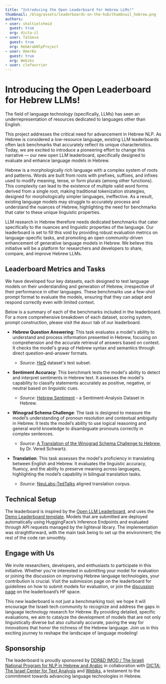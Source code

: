 ```yaml
---
title: "Introducing the Open Leaderboard for Hebrew LLMs!"
thumbnail: /blog/assets/leaderboards-on-the-hub/thumbnail_hebrew.png
authors:
- user: shaltielshmid
  guest: true
  org: dicta-il
- user: TalGeva
  guest: true
  org: HebArabNlpProject
- user: OmerKo
  guest: true
  org: Webiks
- user: clefourrier
---
```


# Introducing the Open Leaderboard for Hebrew LLMs!

The field of language technology (specifically, LLMs) has seen an underrepresentation of resources dedicated to languages other than English. 

This project addresses the critical need for advancement in Hebrew NLP.  As Hebrew is considered a low-resource language, existing LLM leaderboards often lack benchmarks that accurately reflect its unique characteristics. Today, we are excited to introduce a pioneering effort to change this narrative — our new open LLM leaderboard, specifically designed to evaluate and enhance language models in Hebrew.

<script type="module" src="https://gradio.s3-us-west-2.amazonaws.com/4.4.0/gradio.js"> </script>
<gradio-app theme_mode="light" space="hebrew-llm-leaderboard/leaderboard"></gradio-app>

Hebrew is a morphologically rich language with a complex system of roots and patterns. Words are built from roots with prefixes, suffixes, and infixes used to modify meaning, tense, or form plurals (among other functions). This complexity can lead to the existence of multiple valid word forms derived from a single root, making traditional tokenization strategies, designed for morphologically simpler languages, ineffective. As a result, existing language models may struggle to accurately process and understand the nuances of Hebrew, highlighting the need for benchmarks that cater to these unique linguistic properties.

LLM research in Hebrew therefore needs dedicated benchmarks that cater specifically to the nuances and linguistic properties of the language. Our leaderboard is set to fill this void by providing robust evaluation metrics on language-specific tasks, and promoting an open community-driven enhancement of generative language models in Hebrew. 
We believe this initiative will be a platform for researchers and developers to share, compare, and improve Hebrew LLMs.

## Leaderboard Metrics and Tasks

We have developed four key datasets, each designed to test language models on their understanding and generation of Hebrew, irrespective of their performance in other languages. These benchmarks use a few-shot prompt format to evaluate the models, ensuring that they can adapt and respond correctly even with limited context.

Below is a summary of each of the benchmarks included in the leaderboard. For a more comprehensive breakdown of each dataset, scoring system, prompt construction, please visit the `About` tab of our leaderboard. 

- **Hebrew Question Answering**: This task evaluates a model's ability to understand and process information presented in Hebrew, focusing on comprehension and the accurate retrieval of answers based on context. It checks the model's grasp of Hebrew syntax and semantics through direct question-and-answer formats. 
    - *Source*: [HeQ](https://aclanthology.org/2023.findings-emnlp.915/) dataset's test subset.

- **Sentiment Accuracy**: This benchmark tests the model's ability to detect and interpret sentiments in Hebrew text. It assesses the model's capability to classify statements accurately as positive, negative, or neutral based on linguistic cues. 
    - *Source*: [Hebrew Sentiment](https://huggingface.co/datasets/HebArabNlpProject/HebrewSentiment) - a Sentiment-Analysis Dataset in Hebrew.

- **Winograd Schema Challenge**: The task is designed to measure the model’s understanding of pronoun resolution and contextual ambiguity in Hebrew. It tests the model’s ability to use logical reasoning and general world knowledge to disambiguate pronouns correctly in complex sentences.
    - *Source*: [A Translation of the Winograd Schema Challenge to Hebrew](https://www.cs.ubc.ca/~vshwartz/resources/winograd_he.jsonl), by Dr. Vered Schwartz.

- **Translation**: This task assesses the model's proficiency in translating between English and Hebrew. It evaluates the linguistic accuracy, fluency, and the ability to preserve meaning across languages, highlighting the model’s capability in bilingual translation tasks.
    - *Source*: [NeuLabs-TedTalks](https://opus.nlpl.eu/NeuLab-TedTalks/en&he/v1/NeuLab-TedTalks) aligned translation corpus.

## Technical Setup

The leaderboard is inspired by the [Open LLM Leaderboard](https://huggingface.co/spaces/HuggingFaceH4/open_llm_leaderboard), and uses the [Demo Leaderboard template](https://huggingface.co/spaces/HuggingFaceH4/open_llm_leaderboard). Models that are submitted are deployed automatically using HuggingFace’s Inference Endpoints and evaluated through API requests managed by the lighteval library.
The implementation was straightforward, with the main task being to set up the environment; the rest of the code ran smoothly.

## Engage with Us

We invite researchers, developers, and enthusiasts to participate in this initiative. Whether you're interested in submitting your model for evaluation or joining the discussion on improving Hebrew language technologies, your contribution is crucial. Visit the submission page on the leaderboard for guidelines on how to submit models for evaluation, or join the [discussion page](https://huggingface.co/spaces/hebrew-llm-leaderboard/leaderboard/discussions) on the leaderboard’s HF space.

This new leaderboard is not just a benchmarking tool; we hope it will encourage the Israeli tech community to recognize and address the gaps in language technology research for Hebrew. By providing detailed, specific evaluations, we aim to catalyze the development of models that are not only linguistically diverse but also culturally accurate, paving the way for innovations that honor the richness of the Hebrew language. 
Join us in this exciting journey to reshape the landscape of language modeling!

## Sponsorship

The leaderboard is proudly sponsored by [DDR&D IMOD / The Israeli National Program for NLP in Hebrew and Arabic](https://nnlp-il.mafat.ai/) in collaboration with [DICTA: The Israel Center for Text Analysis](https://dicta.org.il) and [Webiks](https://webiks.com), a testament to the commitment towards advancing language technologies in Hebrew.


